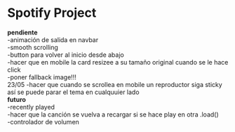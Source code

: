 <h1>Spotify Project</h1>

<strong>pendiente</strong><br>
-animación de salida en navbar<br>
-smooth scrolling<br>
-button para volver al inicio desde abajo<br>
-hacer que en mobile la card resizee a su tamaño original cuando se le hace click<br>
-poner fallback image!!!<br>
23/05
-hacer que cuando se scrollea en mobile un reproductor siga sticky así se puede parar el tema en cualquuier lado <br>
<strong>futuro</strong><br>
-recently played<br>
-hacer que la canción se vuelva a recargar si se hace play en otra .load()<br>
-controlador de volumen<br>
